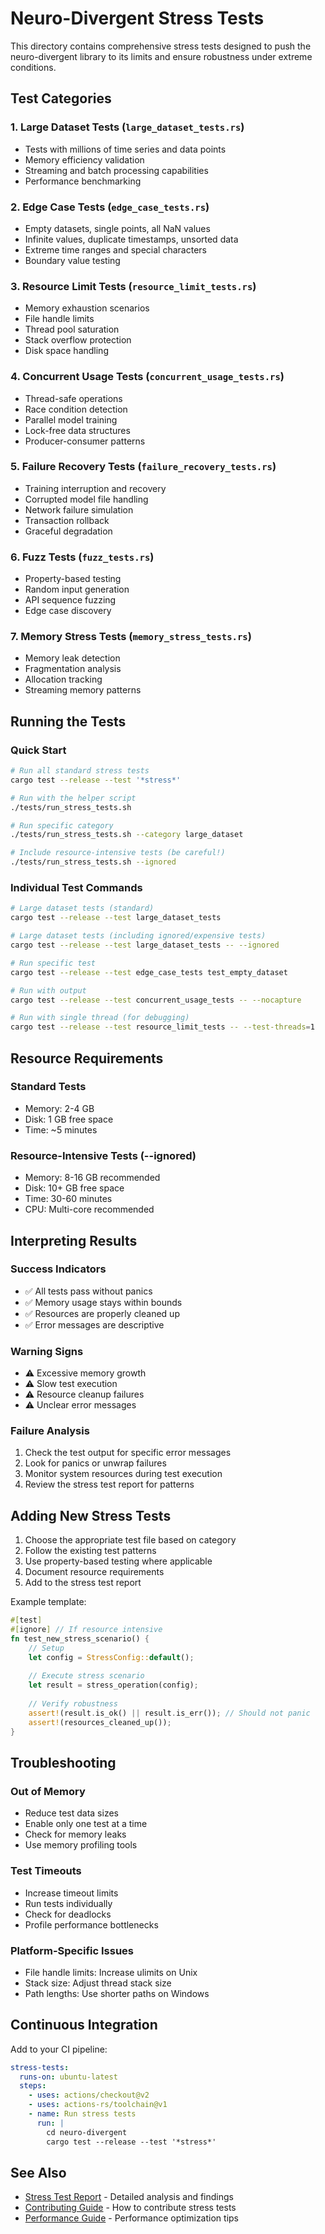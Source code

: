 # Neuro-Divergent Stress Tests

This directory contains comprehensive stress tests designed to push the neuro-divergent library to its limits and ensure robustness under extreme conditions.

## Test Categories

### 1. Large Dataset Tests (`large_dataset_tests.rs`)
- Tests with millions of time series and data points
- Memory efficiency validation
- Streaming and batch processing capabilities
- Performance benchmarking

### 2. Edge Case Tests (`edge_case_tests.rs`)
- Empty datasets, single points, all NaN values
- Infinite values, duplicate timestamps, unsorted data
- Extreme time ranges and special characters
- Boundary value testing

### 3. Resource Limit Tests (`resource_limit_tests.rs`)
- Memory exhaustion scenarios
- File handle limits
- Thread pool saturation
- Stack overflow protection
- Disk space handling

### 4. Concurrent Usage Tests (`concurrent_usage_tests.rs`)
- Thread-safe operations
- Race condition detection
- Parallel model training
- Lock-free data structures
- Producer-consumer patterns

### 5. Failure Recovery Tests (`failure_recovery_tests.rs`)
- Training interruption and recovery
- Corrupted model file handling
- Network failure simulation
- Transaction rollback
- Graceful degradation

### 6. Fuzz Tests (`fuzz_tests.rs`)
- Property-based testing
- Random input generation
- API sequence fuzzing
- Edge case discovery

### 7. Memory Stress Tests (`memory_stress_tests.rs`)
- Memory leak detection
- Fragmentation analysis
- Allocation tracking
- Streaming memory patterns

## Running the Tests

### Quick Start
```bash
# Run all standard stress tests
cargo test --release --test '*stress*'

# Run with the helper script
./tests/run_stress_tests.sh

# Run specific category
./tests/run_stress_tests.sh --category large_dataset

# Include resource-intensive tests (be careful!)
./tests/run_stress_tests.sh --ignored
```

### Individual Test Commands
```bash
# Large dataset tests (standard)
cargo test --release --test large_dataset_tests

# Large dataset tests (including ignored/expensive tests)
cargo test --release --test large_dataset_tests -- --ignored

# Run specific test
cargo test --release --test edge_case_tests test_empty_dataset

# Run with output
cargo test --release --test concurrent_usage_tests -- --nocapture

# Run with single thread (for debugging)
cargo test --release --test resource_limit_tests -- --test-threads=1
```

## Resource Requirements

### Standard Tests
- Memory: 2-4 GB
- Disk: 1 GB free space
- Time: ~5 minutes

### Resource-Intensive Tests (--ignored)
- Memory: 8-16 GB recommended
- Disk: 10+ GB free space
- Time: 30-60 minutes
- CPU: Multi-core recommended

## Interpreting Results

### Success Indicators
- ✅ All tests pass without panics
- ✅ Memory usage stays within bounds
- ✅ Resources are properly cleaned up
- ✅ Error messages are descriptive

### Warning Signs
- ⚠️ Excessive memory growth
- ⚠️ Slow test execution
- ⚠️ Resource cleanup failures
- ⚠️ Unclear error messages

### Failure Analysis
1. Check the test output for specific error messages
2. Look for panics or unwrap failures
3. Monitor system resources during test execution
4. Review the stress test report for patterns

## Adding New Stress Tests

1. Choose the appropriate test file based on category
2. Follow the existing test patterns
3. Use property-based testing where applicable
4. Document resource requirements
5. Add to the stress test report

Example template:
```rust
#[test]
#[ignore] // If resource intensive
fn test_new_stress_scenario() {
    // Setup
    let config = StressConfig::default();
    
    // Execute stress scenario
    let result = stress_operation(config);
    
    // Verify robustness
    assert!(result.is_ok() || result.is_err()); // Should not panic
    assert!(resources_cleaned_up());
}
```

## Troubleshooting

### Out of Memory
- Reduce test data sizes
- Enable only one test at a time
- Check for memory leaks
- Use memory profiling tools

### Test Timeouts
- Increase timeout limits
- Run tests individually
- Check for deadlocks
- Profile performance bottlenecks

### Platform-Specific Issues
- File handle limits: Increase ulimits on Unix
- Stack size: Adjust thread stack size
- Path lengths: Use shorter paths on Windows

## Continuous Integration

Add to your CI pipeline:
```yaml
stress-tests:
  runs-on: ubuntu-latest
  steps:
    - uses: actions/checkout@v2
    - uses: actions-rs/toolchain@v1
    - name: Run stress tests
      run: |
        cd neuro-divergent
        cargo test --release --test '*stress*'
```

## See Also
- [Stress Test Report](../../docs/STRESS_TEST_REPORT.md) - Detailed analysis and findings
- [Contributing Guide](../../CONTRIBUTING.md) - How to contribute stress tests
- [Performance Guide](../../docs/PERFORMANCE.md) - Performance optimization tips